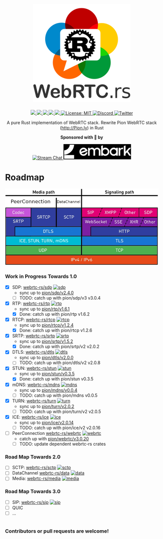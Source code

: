 <h1 align="center">
 <a href="https://webrtc.rs"><img src="./doc/webrtc.rs.png" alt="WebRTC.rs"></a>
 <br>
</h1>
<p align="center">
 <a href="https://github.com/webrtc-rs/webrtc/actions"> 
  <img src="https://github.com/webrtc-rs/webrtc/workflows/webrtc/badge.svg?branch=master">
 </a> 
 <a href="https://codecov.io/gh/webrtc-rs/webrtc"> 
  <img src="https://codecov.io/gh/webrtc-rs/webrtc/branch/master/graph/badge.svg">
 </a>
 <a href="https://deps.rs/repo/github/webrtc-rs/webrtc"> 
  <img src="https://deps.rs/repo/github/webrtc-rs/webrtc/status.svg">
 </a>
 <a href="https://crates.io/crates/webrtc"> 
  <img src="https://img.shields.io/crates/v/webrtc.svg">
 </a> 
 <a href="https://docs.rs/webrtc"> 
  <img src="https://docs.rs/webrtc/badge.svg">
 </a>
 <a href="https://github.com/webrtc-rs/webrtc/blob/master/LICENSE">
  <img src="https://img.shields.io/badge/License-MIT-yellow.svg" alt="License: MIT">
 </a>
 <a href="https://discord.gg/4Ju8UHdXMs">
  <img src="https://img.shields.io/discord/800204819540869120?logo=discord" alt="Discord">
 </a>
 <a href="https://twitter.com/WebRTCrs">
  <img src="https://img.shields.io/twitter/url/https/twitter.com/webrtcrs.svg?style=social&label=%40WebRTCrs" alt="Twitter">
 </a>  
</p>
<p align="center">
 A pure Rust implementation of WebRTC stack. Rewrite Pion WebRTC stack (<a href="http://Pion.ly">http://Pion.ly</a>) in Rust
</p>

<p align="center">
<strong>Sponsored with 💖 by</strong><br>
</p>
<p align="center">
<a href="https://getstream.io/?utm_source=github.com/webrtc-rs/webrtc&utm_medium=github&utm_campaign=oss_sponsorship" target="_blank">
<img src="https://stream-blog-v2.imgix.net/blog/wp-content/uploads/f7401112f41742c4e173c30d4f318cb8/stream_logo_white.png?h=50" alt="Stream Chat">
</a> <a href="https://www.embark-studios.com/" target="_blank"><img src="./doc/embark.jpg" alt="embark"></a>
</p>

# Roadmap

<img src="./doc/webrtc_stack.png" alt="WebRTC.rs">

### Work in Progress Towards 1.0

[sdp-badge]: https://img.shields.io/crates/v/sdp.svg
[sdp-url]: https://crates.io/crates/sdp
[rtp-badge]: https://img.shields.io/crates/v/rtp.svg
[rtp-url]: https://crates.io/crates/rtp
[rtcp-badge]: https://img.shields.io/crates/v/rtcp.svg
[rtcp-url]: https://crates.io/crates/rtcp
[srtp-badge]: https://img.shields.io/crates/v/webrtc-srtp.svg
[srtp-url]: https://crates.io/crates/webrtc-srtp
[dtls-badge]: https://img.shields.io/crates/v/webrtc-dtls.svg
[dtls-url]: https://crates.io/crates/webrtc-dtls
[stun-badge]: https://img.shields.io/crates/v/webrtc-stun.svg
[stun-url]: https://crates.io/crates/webrtc-stun
[mdns-badge]: https://img.shields.io/crates/v/webrtc-mdns.svg
[mdns-url]: https://crates.io/crates/webrtc-mdns
[ice-badge]: https://img.shields.io/crates/v/webrtc-ice.svg
[ice-url]: https://crates.io/crates/webrtc-ice
[turn-badge]: https://img.shields.io/crates/v/webrtc-turn.svg
[turn-url]: https://crates.io/crates/webrtc-turn
[sctp-badge]: https://img.shields.io/crates/v/webrtc-sctp.svg
[sctp-url]: https://crates.io/crates/webrtc-sctp
[sip-badge]: https://img.shields.io/crates/v/webrtc-sip.svg
[sip-url]: https://crates.io/crates/webrtc-sip
[data-badge]: https://img.shields.io/crates/v/webrtc-data.svg
[data-url]: https://crates.io/crates/webrtc-data
[media-badge]: https://img.shields.io/crates/v/webrtc-media.svg
[media-url]: https://crates.io/crates/webrtc-media
[webrtc-badge]: https://img.shields.io/crates/v/webrtc.svg
[webrtc-url]: https://crates.io/crates/webrtc


- [x] SDP: [webrtc-rs/sdp](https://github.com/webrtc-rs/sdp) [![sdp][sdp-badge]][sdp-url]
  - sync up to [pion/sdp/v2.4.0](https://github.com/pion/sdp/tree/b29f0bbd42fc719eabdb027117217b0ddb27abf1)
  - [ ] TODO: catch up with pion/sdp/v3 v3.0.4
- [x] RTP: [webrtc-rs/rtp](https://github.com/webrtc-rs/rtp) [![rtp][rtp-badge]][rtp-url]
  - sync up to [pion/rtp/v1.6.1](https://github.com/pion/rtp/tree/0d8026ebf7c048a65f30b053f3ce22e7d5e738ee)
  - [x] Done: catch up with pion/rtp v1.6.2
- [x] RTCP: [webrtc-rs/rtcp](https://github.com/webrtc-rs/rtcp) [![rtcp][rtcp-badge]][rtcp-url]
  - sync up to [pion/rtcp/v1.2.4](https://github.com/pion/rtcp/tree/d136b4927f135b17cb15c9b287e22a9e053bd498)
  - [x] Done: catch up with pion/rtcp v1.2.6
- [x] SRTP: [webrtc-rs/srtp](https://github.com/webrtc-rs/srtp) [![srtp][srtp-badge]][srtp-url]
  - sync up to [pion/srtp/v1.5.2](https://github.com/pion/srtp/tree/071a6b95ab38e9eab9324dacd608dde1ec0c7cd3)
  - [x] Done: catch up with pion/srtp/v2 v2.0.2
- [x] DTLS: [webrtc-rs/dtls](https://github.com/webrtc-rs/dtls) [![dtls][dtls-badge]][dtls-url]
  - sync up to [pion/dtls/v2.0.0](https://github.com/pion/dtls/tree/789798433596e4dd92451b66984dddb2f8a9f165)
  - [ ] TODO: catch up with pion/dtls/v2 v2.0.8
- [x] STUN: [webrtc-rs/stun](https://github.com/webrtc-rs/stun) [![stun][stun-badge]][stun-url]
  - sync up to [pion/stun/v0.3.5](https://github.com/pion/stun/tree/7b20b792b7e18b3846032aaa80e8c0e2d412d0f8)
  - [x] Done: catch up with pion/stun v0.3.5
- [x] mDNS: [webrtc-rs/mdns](https://github.com/webrtc-rs/mdns) [![mdns][mdns-badge]][mdns-url]
  - sync up to [pion/mdns/v0.0.4](https://github.com/pion/mdns/tree/2e1665e5f21a89afc152bb4b3791b30eda9b28cf)
  - [ ] TODO: catch up with pion/mdns v0.0.5
- [x] TURN: [webrtc-rs/turn](https://github.com/webrtc-rs/turn) [![turn][turn-badge]][turn-url]
  - sync up to [pion/turn/v2.0.2](https://github.com/pion/turn/tree/502d01577bf86a442ab9b9fa23f78987e7f1e1cd)
  - [ ] TODO: catch up with pion/turn/v2 v2.0.5
- [x] ICE: [webrtc-rs/ice](https://github.com/webrtc-rs/ice) [![ice][ice-badge]][ice-url]
  - sync up to [pion/ice/v2.0.14](https://github.com/pion/ice/tree/c0a874421c45ef6bbc51166b9056aa46c201f075)
  - [ ] TODO: catch up with pion/ice/v2 v2.0.16
- [ ] PeerConnection [webrtc-rs/webrtc](https://github.com/webrtc-rs/webrtc) [![webrtc][webrtc-badge]][webrtc-url]
  - catch up with [pion/webrtc/v3.0.20](https://github.com/pion/webrtc/tree/v3.0.20)
  - [ ] TODO: update dependent webrtc-rs crates

### Road Map Towards 2.0

- [ ] SCTP: [webrtc-rs/sctp](https://github.com/webrtc-rs/sctp) [![sctp][sctp-badge]][sctp-url]
- [ ] DataChannel [webrtc-rs/data](https://github.com/webrtc-rs/data) [![data][data-badge]][data-url]
- [ ] Media: [webrtc-rs/media](https://github.com/webrtc-rs/media) [![media][media-badge]][media-url]

### Road Map Towards 3.0

- [ ] SIP: [webrtc-rs/sip](https://github.com/webrtc-rs/sip) [![sip][sip-badge]][sip-url]
- [ ] QUIC
- [ ] ...

#

### Contributors or pull requests are welcome!
